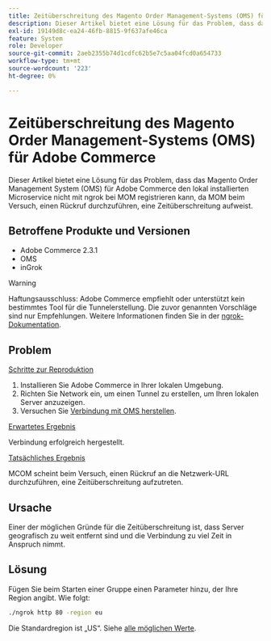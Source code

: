```yaml
---
title: Zeitüberschreitung des Magento Order Management-Systems (OMS) für Adobe Commerce
description: Dieser Artikel bietet eine Lösung für das Problem, dass das Magento Order Management System (OMS) für Adobe Commerce den lokal installierten Microservice nicht mit ngrok bei MOM registrieren kann, da MOM beim Versuch, einen Rückruf durchzuführen, eine Zeitüberschreitung aufweist.
exl-id: 19149d8c-ea24-46fb-8815-9f637afe46ca
feature: System
role: Developer
source-git-commit: 2aeb2355b74d1cdfc62b5e7c5aa04fcd0a654733
workflow-type: tm+mt
source-wordcount: '223'
ht-degree: 0%

---
```


# Zeitüberschreitung des Magento Order Management-Systems (OMS) für Adobe Commerce

Dieser Artikel bietet eine Lösung für das Problem, dass das Magento Order Management System (OMS) für Adobe Commerce den lokal installierten Microservice nicht mit ngrok bei MOM registrieren kann, da MOM beim Versuch, einen Rückruf durchzuführen, eine Zeitüberschreitung aufweist.

## Betroffene Produkte und Versionen

* Adobe Commerce 2.3.1
* OMS
* inGrok

>[!WARNING]
>
>Haftungsausschluss: Adobe Commerce empfiehlt oder unterstützt kein bestimmtes Tool für die Tunnelerstellung. Die zuvor genannten Vorschläge sind nur Empfehlungen. Weitere Informationen finden Sie in der [ngrok-Dokumentation](https://ngrok.com/docs).

## Problem

<u>Schritte zur Reproduktion</u>

1. Installieren Sie Adobe Commerce in Ihrer lokalen Umgebung.
1. Richten Sie Network ein, um einen Tunnel zu erstellen, um Ihren lokalen Server anzuzeigen.
1. Versuchen Sie [Verbindung mit OMS herstellen](https://commerce-docs.github.io/oms-documentation-archive/integration/connector/setup-tutorial/).

<u>Erwartetes Ergebnis</u>

Verbindung erfolgreich hergestellt.

<u>Tatsächliches Ergebnis</u>

MCOM scheint beim Versuch, einen Rückruf an die Netzwerk-URL durchzuführen, eine Zeitüberschreitung aufzutreten.

## Ursache

Einer der möglichen Gründe für die Zeitüberschreitung ist, dass Server geografisch zu weit entfernt sind und die Verbindung zu viel Zeit in Anspruch nimmt.

## Lösung

Fügen Sie beim Starten einer Gruppe einen Parameter hinzu, der Ihre Region angibt. Wie folgt:

```bash
./ngrok http 80 -region eu
```

Die Standardregion ist „US“. Siehe [alle möglichen Werte](https://ngrok.com/docs#config_region).
